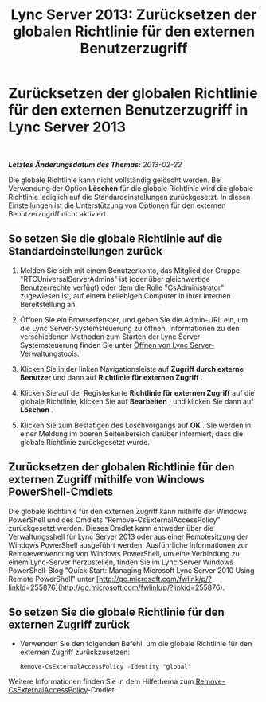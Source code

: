 ﻿---
title: 'Lync Server 2013: Zurücksetzen der globalen Richtlinie für den externen Benutzerzugriff'
TOCTitle: Zurücksetzen der globalen Richtlinie für den externen Benutzerzugriff
ms:assetid: 8207e1b1-de9e-461f-975f-fcc5c526849a
ms:mtpsurl: https://technet.microsoft.com/de-de/library/Gg182545(v=OCS.15)
ms:contentKeyID: 49294586
ms.date: 05/19/2016
mtps_version: v=OCS.15
ms.translationtype: HT
---

# Zurücksetzen der globalen Richtlinie für den externen Benutzerzugriff in Lync Server 2013

 

_**Letztes Änderungsdatum des Themas:** 2013-02-22_

Die globale Richtlinie kann nicht vollständig gelöscht werden. Bei Verwendung der Option **Löschen** für die globale Richtlinie wird die globale Richtlinie lediglich auf die Standardeinstellungen zurückgesetzt. In diesen Einstellungen ist die Unterstützung von Optionen für den externen Benutzerzugriff nicht aktiviert.

## So setzen Sie die globale Richtlinie auf die Standardeinstellungen zurück

1.  Melden Sie sich mit einem Benutzerkonto, das Mitglied der Gruppe "RTCUniversalServerAdmins" ist (oder über gleichwertige Benutzerrechte verfügt) oder dem die Rolle "CsAdministrator" zugewiesen ist, auf einem beliebigen Computer in Ihrer internen Bereitstellung an.

2.  Öffnen Sie ein Browserfenster, und geben Sie die Admin-URL ein, um die Lync Server-Systemsteuerung zu öffnen. Informationen zu den verschiedenen Methoden zum Starten der Lync Server-Systemsteuerung finden Sie unter [Öffnen von Lync Server-Verwaltungstools](lync-server-2013-open-lync-server-administrative-tools.md).

3.  Klicken Sie in der linken Navigationsleiste auf **Zugriff durch externe Benutzer** und dann auf **Richtlinie für externen Zugriff** .

4.  Klicken Sie auf der Registerkarte **Richtlinie für externen Zugriff** auf die globale Richtlinie, klicken Sie auf **Bearbeiten** , und klicken Sie dann auf **Löschen** .

5.  Klicken Sie zum Bestätigen des Löschvorgangs auf **OK** . Sie werden in einer Meldung im oberen Seitenbereich darüber informiert, dass die globale Richtlinie zurückgesetzt wurde.

## Zurücksetzen der globalen Richtlinie für den externen Zugriff mithilfe von Windows PowerShell-Cmdlets

Die globale Richtlinie für den externen Zugriff kann mithilfe der Windows PowerShell und des Cmdlets "Remove-CsExternalAccessPolicy" zurückgesetzt werden. Dieses Cmdlet kann entweder über die Verwaltungsshell für Lync Server 2013 oder aus einer Remotesitzung der Windows PowerShell ausgeführt werden. Ausführliche Informationen zur Remoteverwendung von Windows PowerShell, um eine Verbindung zu einem Lync-Server herzustellen, finden Sie im Lync Server Windows PowerShell-Blog "Quick Start: Managing Microsoft Lync Server 2010 Using Remote PowerShell" unter [http://go.microsoft.com/fwlink/p/?linkId=255876](http://go.microsoft.com/fwlink/p/?linkid=255876).

## So setzen Sie die globale Richtlinie für den externen Zugriff zurück

  - Verwenden Sie den folgenden Befehl, um die globale Richtlinie für den externen Zugriff zurückzusetzen:
    
        Remove-CsExternalAccessPolicy -Identity "global"

Weitere Informationen finden Sie in dem Hilfethema zum [Remove-CsExternalAccessPolicy](remove-csexternalaccesspolicy.md)-Cmdlet.

